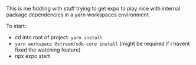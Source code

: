 This is me fiddling with stuff trying to get expo to play nice with internal package dependencies in a yarn workspaces environment.

To start:
- cd into root of project: `yarn install`
- `yarn workspace @streem/sdk-core install` (might be required if i havent fixed the watching feature)
- npx expo start 
